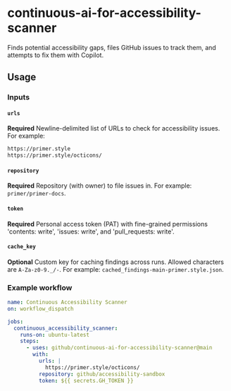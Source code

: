 # continuous-ai-for-accessibility-scanner

Finds potential accessibility gaps, files GitHub issues to track them, and attempts to fix them with Copilot.

## Usage

### Inputs

#### `urls`

**Required** Newline-delimited list of URLs to check for accessibility issues. For example:

```txt
https://primer.style
https://primer.style/octicons/
```

#### `repository`

**Required** Repository (with owner) to file issues in. For example: `primer/primer-docs`.

#### `token`

**Required** Personal access token (PAT) with fine-grained permissions 'contents: write', 'issues: write', and 'pull_requests: write'.

#### `cache_key`

**Optional** Custom key for caching findings across runs. Allowed characters are `A-Za-z0-9._/-`. For example: `cached_findings-main-primer.style.json`.

### Example workflow

```YAML
name: Continuous Accessibility Scanner
on: workflow_dispatch

jobs:
  continuous_accessibility_scanner:
    runs-on: ubuntu-latest
    steps:
      - uses: github/continuous-ai-for-accessibility-scanner@main
        with:
          urls: |
            https://primer.style/octicons/
          repository: github/accessibility-sandbox
          token: ${{ secrets.GH_TOKEN }}
```
